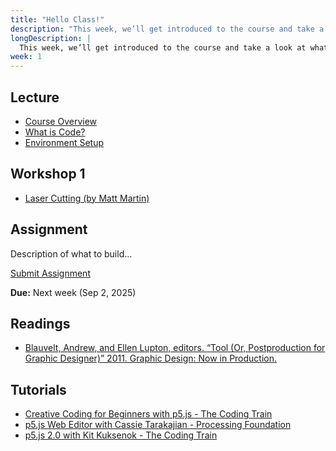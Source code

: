 ```yaml
---
title: "Hello Class!"
description: "This week, we’ll get introduced to the course and take a look at what we’ll be aiming to achieve."
longDescription: |
  This week, we’ll get introduced to the course and take a look at what we’ll be aiming to achieve.
week: 1
---
```


## Lecture

- [Course Overview](https://example.com)
- [What is Code?](https://example.com)
- [Environment Setup](https://example.com)

## Workshop 1

- [Laser Cutting (by Matt Martin)](https://example.com)

## Assignment

Description of what to build...

<a class="btn-primary" href="https://forms.gle/6GDCR6SF3BezaUHV9">Submit Assignment</a>

**Due:** Next week (Sep 2, 2025)

## Readings

- [Blauvelt, Andrew, and Ellen Lupton, editors. “Tool (Or, Postproduction for Graphic Designer)” 2011. Graphic Design: Now in Production.](https://drive.google.com/file/d/1w4a-WZbLkfs9LrXkNgbM2On_eeR0m_ow/view?usp=sharing)

## Tutorials

- [Creative Coding for Beginners with p5.js - The Coding Train](https://youtu.be/yPWkPOfnGsw?feature=shared)
- [p5.js Web Editor with Cassie Tarakajian - Processing Foundation](https://www.youtube.com/watch?v=x1rJJRVTpAI)
- [p5.js 2.0 with Kit Kuksenok - The Coding Train](https://www.youtube.com/watch?v=1KqQeqZ3R9Y)
